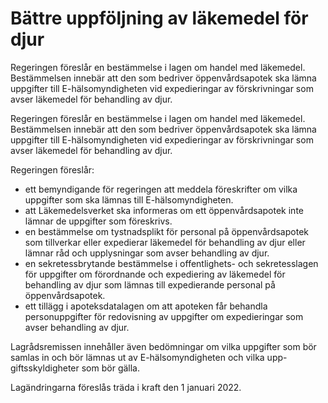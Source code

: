 # Bättre uppföljning av läkemedel för djur

Regeringen föreslår en bestämmelse i lagen om handel med läkemedel. Bestämmelsen innebär att den som bedriver öppenvårdsapotek ska lämna uppgifter till E-hälsomyndigheten vid expedieringar av förskrivningar som avser läkemedel för behandling av djur.

Regeringen föreslår en bestämmelse i lagen om handel med läkemedel. Bestämmelsen innebär att den som bedriver öppenvårdsapotek ska lämna uppgifter till E-hälsomyndigheten vid expedieringar av förskrivningar som avser läkemedel för behandling av djur.

Regeringen föreslår:

* ett bemyndigande för regeringen att meddela föreskrifter om vilka uppgifter som ska lämnas till E-hälsomyndigheten.
* att Läkemedelsverket ska informeras om ett öppenvårdsapotek inte lämnar de uppgifter som föreskrivs.
* en bestämmelse om tystnadsplikt för personal på öppenvårdsapotek som tillverkar eller expedierar läkemedel för behandling av djur eller lämnar råd och upplysningar som avser behandling av djur.
* en sekretessbrytande bestämmelse i offentlighets- och sekretesslagen för uppgifter om förordnande och expediering av läkemedel för behandling av djur som lämnas till expedierande personal på öppenvårdsapotek.
* ett tillägg i apoteksdatalagen om att apoteken får behandla personuppgifter för redovisning av uppgifter om expedieringar som avser behandling av djur.

Lagrådsremissen innehåller även bedömningar om vilka uppgifter som bör samlas in och bör lämnas ut av E-hälsomyndigheten och vilka upp-giftsskyldigheter som bör gälla.

Lagändringarna föreslås träda i kraft den 1 januari 2022.
